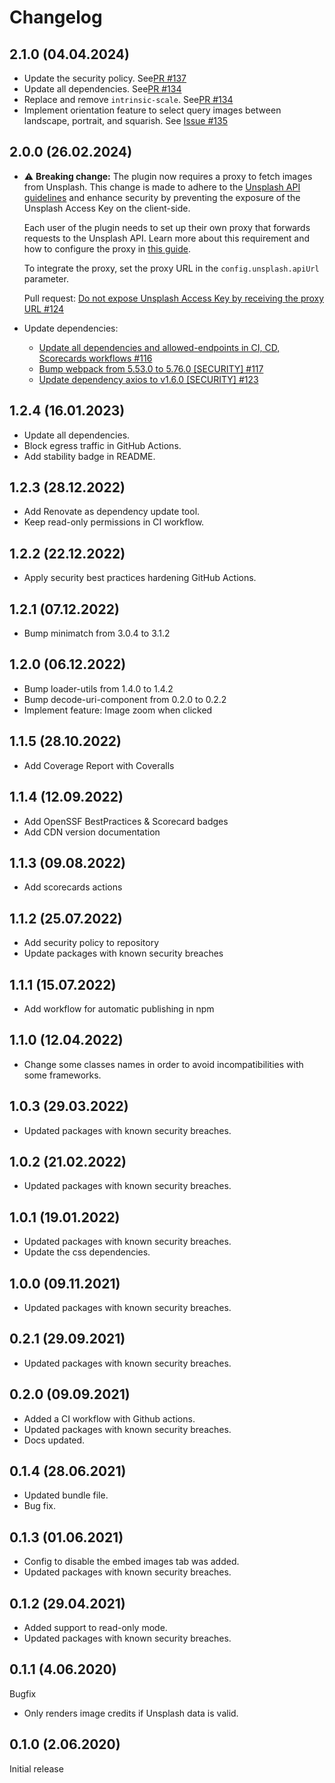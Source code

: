 # Changelog

## 2.1.0 (04.04.2024)

* Update the security policy. See[PR #137](https://github.com/kommitters/editorjs-inline-image/pull/137)
* Update all dependencies. See[PR #134](https://github.com/kommitters/editorjs-inline-image/pull/134)
* Replace and remove `intrinsic-scale`. See[PR #134](https://github.com/kommitters/editorjs-inline-image/pull/134)
* Implement orientation feature to select query images between landscape, portrait, and squarish. See [Issue #135](https://github.com/kommitters/editorjs-inline-image/issues/135)

## 2.0.0 (26.02.2024)

* ⚠️ **Breaking change:** The plugin now requires a proxy to fetch images from Unsplash. This change is made to adhere to the [Unsplash API guidelines](https://help.unsplash.com/en/articles/2511245-unsplash-api-guidelines) and enhance security by preventing the exposure of the Unsplash Access Key on the client-side.

  Each user of the plugin needs to set up their own proxy that forwards requests to the Unsplash API. Learn more about this requirement and how to configure the proxy in [this guide](https://github.com/kommitters/editorjs-inline-image/blob/main/proxy_api.md).

  To integrate the proxy, set the proxy URL in the `config.unsplash.apiUrl` parameter.

  Pull request: [Do not expose Unsplash Access Key by receiving the proxy URL #124](https://github.com/kommitters/editorjs-inline-image/pull/124)

* Update dependencies:
  * [Update all dependencies and allowed-endpoints in CI, CD, Scorecards workflows #116](https://github.com/kommitters/editorjs-inline-image/pull/116)
  * [Bump webpack from 5.53.0 to 5.76.0 [SECURITY] #117](https://github.com/kommitters/editorjs-inline-image/pull/117)
  * [Update dependency axios to v1.6.0 [SECURITY] #123](https://github.com/kommitters/editorjs-inline-image/pull/123)

## 1.2.4 (16.01.2023)

* Update all dependencies.
* Block egress traffic in GitHub Actions.
* Add stability badge in README.

## 1.2.3 (28.12.2022)

* Add Renovate as dependency update tool.
* Keep read-only permissions in CI workflow.

## 1.2.2 (22.12.2022)

* Apply security best practices hardening GitHub Actions.

## 1.2.1 (07.12.2022)

* Bump minimatch from 3.0.4 to 3.1.2

## 1.2.0 (06.12.2022)

* Bump loader-utils from 1.4.0 to 1.4.2
* Bump decode-uri-component from 0.2.0 to 0.2.2
* Implement feature: Image zoom when clicked

## 1.1.5 (28.10.2022)

* Add Coverage Report with Coveralls

## 1.1.4 (12.09.2022)

* Add OpenSSF BestPractices & Scorecard badges
* Add CDN version documentation

## 1.1.3 (09.08.2022)

* Add scorecards actions

## 1.1.2 (25.07.2022)

* Add security policy to repository
* Update packages with known security breaches

## 1.1.1 (15.07.2022)

* Add workflow for automatic publishing in npm

## 1.1.0 (12.04.2022)

* Change some classes names in order to avoid incompatibilities with some frameworks.

## 1.0.3 (29.03.2022)

* Updated packages with known security breaches.

## 1.0.2 (21.02.2022)

* Updated packages with known security breaches.

## 1.0.1 (19.01.2022)

* Updated packages with known security breaches.
* Update the css dependencies.

## 1.0.0 (09.11.2021)

* Updated packages with known security breaches.

## 0.2.1 (29.09.2021)

* Updated packages with known security breaches.

## 0.2.0 (09.09.2021)

* Added a CI workflow with Github actions.
* Updated packages with known security breaches.
* Docs updated.

## 0.1.4 (28.06.2021)

* Updated bundle file.
* Bug fix.

## 0.1.3 (01.06.2021)

* Config to disable the embed images tab was added.
* Updated packages with known security breaches.

## 0.1.2 (29.04.2021)

* Added support to read-only mode.
* Updated packages with known security breaches.

## 0.1.1 (4.06.2020)

Bugfix

* Only renders image credits if Unsplash data is valid.

## 0.1.0 (2.06.2020)

Initial release

